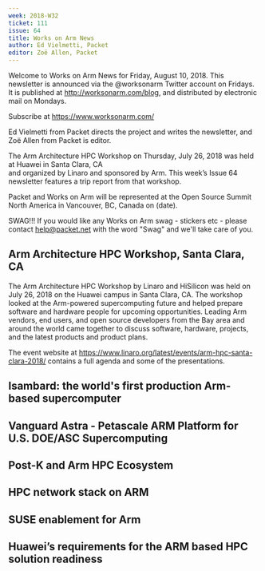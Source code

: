 ```yaml
---
week: 2018-W32
ticket: 111
issue: 64
title: Works on Arm News
author: Ed Vielmetti, Packet
editor: Zoë Allen, Packet
---
```

Welcome to Works on Arm News for Friday, August 10, 2018. 
This newsletter is announced via the @worksonarm Twitter 
account on Fridays. It is published at http://worksonarm.com/blog, 
and distributed by electronic mail on Mondays. 

Subscribe at https://www.worksonarm.com/ 

Ed Vielmetti from Packet directs the project and writes 
the newsletter, and Zoë Allen from Packet is editor.

The Arm Architecture HPC Workshop on 
Thursday, July 26, 2018 was held at Huawei in Santa Clara, CA  
and organized by Linaro and sponsored by Arm. 
This week’s Issue 64 newsletter features a trip report from that workshop.

Packet and Works on Arm will be represented at the Open Source Summit North
America in Vancouver, BC, Canada on (date).

SWAG!!! If you would like any Works on Arm swag - stickers etc - please 
contact help@packet.net with the word "Swag" and we'll take care
of you.

## Arm Architecture HPC Workshop, Santa Clara, CA

The Arm Architecture HPC Workshop by Linaro and HiSilicon 
was held on July 26, 2018 on the Huawei campus in Santa Clara, CA.
The workshop looked at the Arm-powered supercomputing future and
helped prepare software and hardware people for upcoming
opportunities. Leading Arm vendors, end users, and open source
developers from the Bay area and around the world came together
to discuss software, hardware, projects, and the latest products and product
plans.

The event website at https://www.linaro.org/latest/events/arm-hpc-santa-clara-2018/
contains a full agenda and some of the presentations. 

## Isambard: the world's first production Arm-based supercomputer	

## Vanguard Astra - Petascale ARM Platform for U.S. DOE/ASC Supercomputing

## Post-K and Arm HPC Ecosystem	

## HPC network stack on ARM	

## SUSE enablement for Arm

## Huawei’s requirements for the ARM based HPC solution readiness	


